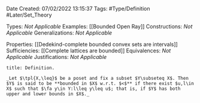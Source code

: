 <div class="topSpace"></div>

Date Created: 07/02/2022 13:15:37
Tags: #Type/Definition #Later/Set_Theory

Types: _Not Applicable_
Examples: [[Bounded Open Ray]]
Constructions: _Not Applicable_
Generalizations: _Not Applicable_

Properties: [[Dedekind-complete bounded convex sets are intervals]]
Sufficiencies: [[Complete lattices are bounded]]
Equivalences: _Not Applicable_
Justifications: _Not Applicable_

``` ad-Definition
title: Definition.

_Let $\tpl{X,\leq}$ be a poset and fix a subset $Y\subseteq X$. Then $Y$ is said to be **bounded in $X$ w.r.t. $<$** if there exist $u,l\in X$ such that $\fa y\in Y:l\leq y\leq u$; that is, if $Y$ has both upper and lower bounds in $X$._

```
